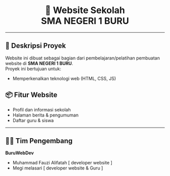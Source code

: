 <h1 align="center">
  🌟 Website Sekolah <br> SMA NEGERI 1 BURU
</h1>

---

## 🎯 Deskripsi Proyek

Website ini dibuat sebagai bagian dari pembelajaran/pelatihan pembuatan website di <b>SMA NEGERI 1 BURU</b>.  
Proyek ini bertujuan untuk:
- Memperkenalkan teknologi web (HTML, CSS, JS)


## 📦 Fitur Website

- Profil dan informasi sekolah
- Halaman berita & pengumuman
- Daftar guru & siswa

---

## 👨‍💻 Tim Pengembang

<b>BuruWebDev</b>  
- Muhammad Fauzi Alifatah [ developer website ]
- Megi melasari [ developer website  & Guru ]
